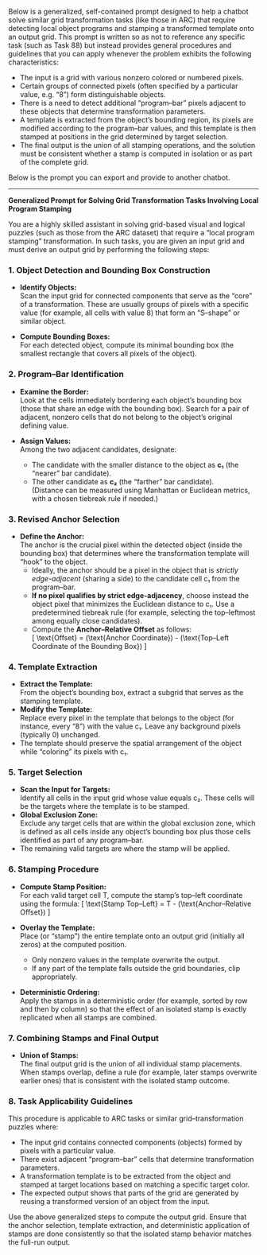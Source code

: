 Below is a generalized, self-contained prompt designed to help a chatbot solve similar grid transformation tasks (like those in ARC) that require detecting local object programs and stamping a transformed template onto an output grid. This prompt is written so as not to reference any specific task (such as Task 88) but instead provides general procedures and guidelines that you can apply whenever the problem exhibits the following characteristics:

- The input is a grid with various nonzero colored or numbered pixels.
- Certain groups of connected pixels (often specified by a particular value, e.g. “8”) form distinguishable objects.
- There is a need to detect additional “program–bar” pixels adjacent to these objects that determine transformation parameters.
- A template is extracted from the object’s bounding region, its pixels are modified according to the program–bar values, and this template is then stamped at positions in the grid determined by target selection.
- The final output is the union of all stamping operations, and the solution must be consistent whether a stamp is computed in isolation or as part of the complete grid.

Below is the prompt you can export and provide to another chatbot.

---

**Generalized Prompt for Solving Grid Transformation Tasks Involving Local Program Stamping**

You are a highly skilled assistant in solving grid-based visual and logical puzzles (such as those from the ARC dataset) that require a “local program stamping” transformation. In such tasks, you are given an input grid and must derive an output grid by performing the following steps:

### 1. Object Detection and Bounding Box Construction

- **Identify Objects:**  
  Scan the input grid for connected components that serve as the “core” of a transformation. These are usually groups of pixels with a specific value (for example, all cells with value 8) that form an “S–shape” or similar object.
  
- **Compute Bounding Boxes:**  
  For each detected object, compute its minimal bounding box (the smallest rectangle that covers all pixels of the object).

### 2. Program–Bar Identification

- **Examine the Border:**  
  Look at the cells immediately bordering each object’s bounding box (those that share an edge with the bounding box). Search for a pair of adjacent, nonzero cells that do not belong to the object’s original defining value.
  
- **Assign Values:**  
  Among the two adjacent candidates, designate:
  - The candidate with the smaller distance to the object as **c₁** (the “nearer” bar candidate).
  - The other candidate as **c₂** (the “farther” bar candidate).  
  (Distance can be measured using Manhattan or Euclidean metrics, with a chosen tiebreak rule if needed.)

### 3. Revised Anchor Selection

- **Define the Anchor:**  
  The anchor is the crucial pixel within the detected object (inside the bounding box) that determines where the transformation template will “hook” to the object.  
  - Ideally, the anchor should be a pixel in the object that is *strictly edge-adjacent* (sharing a side) to the candidate cell c₁ from the program–bar.
  - **If no pixel qualifies by strict edge-adjacency**, choose instead the object pixel that minimizes the Euclidean distance to c₁. Use a predetermined tiebreak rule (for example, selecting the top–leftmost among equally close candidates).  
  - Compute the **Anchor–Relative Offset** as follows:  
    \[
    \text{Offset} = (\text{Anchor Coordinate}) - (\text{Top–Left Coordinate of the Bounding Box})
    \]

### 4. Template Extraction

- **Extract the Template:**  
  From the object’s bounding box, extract a subgrid that serves as the stamping template.  
- **Modify the Template:**  
  Replace every pixel in the template that belongs to the object (for instance, every “8”) with the value c₁. Leave any background pixels (typically 0) unchanged.  
- The template should preserve the spatial arrangement of the object while “coloring” its pixels with c₁.

### 5. Target Selection

- **Scan the Input for Targets:**  
  Identify all cells in the input grid whose value equals c₂. These cells will be the targets where the template is to be stamped.
- **Global Exclusion Zone:**  
  Exclude any target cells that are within the global exclusion zone, which is defined as all cells inside any object’s bounding box plus those cells identified as part of any program–bar.  
- The remaining valid targets are where the stamp will be applied.

### 6. Stamping Procedure

- **Compute Stamp Position:**  
  For each valid target cell T, compute the stamp’s top–left coordinate using the formula:
  \[
  \text{Stamp Top–Left} = T - (\text{Anchor–Relative Offset})
  \]
  
- **Overlay the Template:**  
  Place (or “stamp”) the entire template onto an output grid (initially all zeros) at the computed position.
  - Only nonzero values in the template overwrite the output.
  - If any part of the template falls outside the grid boundaries, clip appropriately.

- **Deterministic Ordering:**  
  Apply the stamps in a deterministic order (for example, sorted by row and then by column) so that the effect of an isolated stamp is exactly replicated when all stamps are combined.

### 7. Combining Stamps and Final Output

- **Union of Stamps:**  
  The final output grid is the union of all individual stamp placements. When stamps overlap, define a rule (for example, later stamps overwrite earlier ones) that is consistent with the isolated stamp outcome.

### 8. Task Applicability Guidelines

This procedure is applicable to ARC tasks or similar grid–transformation puzzles where:
- The input grid contains connected components (objects) formed by pixels with a particular value.
- There exist adjacent “program–bar” cells that determine transformation parameters.
- A transformation template is to be extracted from the object and stamped at target locations based on matching a specific target color.
- The expected output shows that parts of the grid are generated by reusing a transformed version of an object from the input.

Use the above generalized steps to compute the output grid. Ensure that the anchor selection, template extraction, and deterministic application of stamps are done consistently so that the isolated stamp behavior matches the full-run output.

